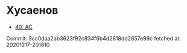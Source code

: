 # Хусаенов
- [40: AC](40.md)

Commit: 3cc0daa2ab3623f92c834f6b4d2818dd2657e99c
 fetched at: 20201217-201810
